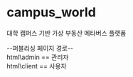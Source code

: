 # campus_world
대학 캠퍼스 기반 가상 부동산 메타버스 플랫폼

--퍼블리싱 페이지 경로--<br />
html\admin == 관리자<br />
html\client == 사용자